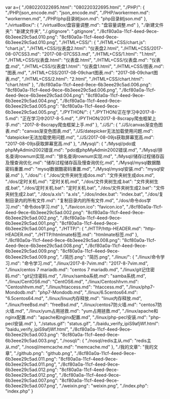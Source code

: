 var a={
  "./080220322695.html": "080220322695.html", 
  "./PHP/": {
    "./PHP/json_encode.md": "json_encode.md", 
    "./PHP/workermen.md": "workermen.md", 
    "./PHP/php目录树json.md": "php目录树json.md"
  }, 
  "./virtualBox/": {
    "./virtualBox/盘容量调整.md": "盘容量调整.md"
  }, 
  "./新建文件夹": "新建文件夹", 
  "./.gitignore": ".gitignore", 
  "./8cf80a0a-11cf-4eed-9ece-6b3eee29c5ad.010.png": "8cf80a0a-11cf-4eed-9ece-6b3eee29c5ad.010.png", 
  "./HTML+CSS/": {
    "./HTML+CSS/chart.js": "chart.js", 
    "./HTML+CSS/仪表盘2.html": "仪表盘2.html", 
    "./HTML+CSS/2017-08-07CSS3.md": "2017-08-07CSS3.md", 
    "./HTML+CSS/1.html": "1.html", 
    "./HTML+CSS/仪表盘.html": "仪表盘.html", 
    "./HTML+CSS/仪表盘.md": "仪表盘.md", 
    "./HTML+CSS/仪表盘1.html": "仪表盘1.html", 
    "./HTML+CSS/图表.md": "图表.md", 
    "./HTML+CSS/2017-08-09chart图表.md": "2017-08-09chart图表.md", 
    "./HTML+CSS/2.html": "2.html", 
    "./HTML+CSS/chart.html": "chart.html"
  }, 
  "./8cf80a0a-11cf-4eed-9ece-6b3eee29c5ad.006.png": "8cf80a0a-11cf-4eed-9ece-6b3eee29c5ad.006.png", 
  "./8cf80a0a-11cf-4eed-9ece-6b3eee29c5ad.004.png": "8cf80a0a-11cf-4eed-9ece-6b3eee29c5ad.004.png", 
  "./8cf80a0a-11cf-4eed-9ece-6b3eee29c5ad.005.png": "8cf80a0a-11cf-4eed-9ece-6b3eee29c5ad.005.png", 
  "./PYTHON/": {
    "./PYTHON/正在学习中2017-8-5.md": "正在学习中2017-8-5.md", 
    "./PYTHON/2017-8-8scrapy爬虫框架上手.md": "2017-8-8scrapy爬虫框架上手.md"
  }, 
  "./JS/": {
    "./JS/canvas渐变色图表.md": "canvas渐变色图表.md", 
    "./JS/datepicker无法加载使用问题.md": "datepicker无法加载使用问题.md", 
    "./JS/2017-08-09js获取屏幕宽高.md": "2017-08-09js获取屏幕宽高.md"
  }, 
  "./Mysql/": {
    "./Mysql/pdo或phpMyAdmin2002错误.md": "pdo或phpMyAdmin2002错误.md", 
    "./Mysql/排名查询rownum实现.md": "排名查询rownum实现.md", 
    "./Mysql/储存过程储存函及慢查询优化.md": "储存过程储存函及慢查询优化.md", 
    "./Mysql/mysql数据酷密码重置.md": "mysql数据酷密码重置.md", 
    "./Mysql/mysql安装.md": "mysql安装.md"
  }, 
  "./dos/": {
    "./dos/文件夹树生成dos.md": "文件夹树生成dos.md", 
    "./dos/定时关机.md": "定时关机.md", 
    "./dos/文件夹树生成.bat": "文件夹树生成.bat", 
    "./dos/定时关机.bat": "定时关机.bat", 
    "./dos/文件夹树生成2.bat": "文件夹树生成2.bat", 
    "./dos/a.xls": "a.xls", 
    "./dos/index.bat": "index.bat", 
    "./dos/复制目录内的所有文件.md": "复制目录内的所有文件.md", 
    "./dos/命令dos学习.md": "命令dos学习.md"
  }, 
  "./favicon.ico": "favicon.ico", 
  "./8cf80a0a-11cf-4eed-9ece-6b3eee29c5ad.002.png": "8cf80a0a-11cf-4eed-9ece-6b3eee29c5ad.002.png", 
  "./8cf80a0a-11cf-4eed-9ece-6b3eee29c5ad.001.png": "8cf80a0a-11cf-4eed-9ece-6b3eee29c5ad.001.png", 
  "./HTTP/": {
    "./HTTP/http-HEADER.md": "http-HEADER.md", 
    "./HTTP/htmlmate标签.md": "htmlmate标签.md"
  }, 
  "./8cf80a0a-11cf-4eed-9ece-6b3eee29c5ad.008.png": "8cf80a0a-11cf-4eed-9ece-6b3eee29c5ad.008.png", 
  "./8cf80a0a-11cf-4eed-9ece-6b3eee29c5ad.009.png": "8cf80a0a-11cf-4eed-9ece-6b3eee29c5ad.009.png", 
  "./简历.png": "简历.png", 
  "./linux/": {
    "./linux/命令学习.md": "命令学习.md", 
    "./linux/2017-8-7vim.md": "2017-8-7vim.md", 
    "./linux/centos 7 mariadb.md": "centos 7 mariadb.md", 
    "./linux/git记住密码.md": "git记住密码.md", 
    "./linux/samba系统.md": "samba系统.md", 
    "./linux/CentOS6.md": "CentOS6.md", 
    "./linux/Centoshhvm.md": "Centoshhvm.md", 
    "./linux/htaccess.md": "htaccess.md", 
    "./linux/php7-Mondodb.md": "php7-Mondodb.md", 
    "./linux/6.5centos64.md": "6.5centos64.md", 
    "./linux/linux内存释放.md": "linux内存释放.md", 
    "./linux/freeBsd.md": "freeBsd.md", 
    "./linux/centos7防火墙.md": "centos7防火墙.md", 
    "./linux/yum占用拯救.md": "yum占用拯救.md", 
    "./linux/apache和nginx配置.md": "apache和nginx配置.md", 
    "./linux/php-pecl安装.md": "php-pecl安装.md"
  }, 
  "./status.gif": "status.gif", 
  "./baidu_verify_ipiS9afjWf.html": "baidu_verify_ipiS9afjWf.html", 
  "./8cf80a0a-11cf-4eed-9ece-6b3eee29c5ad.003.png": "8cf80a0a-11cf-4eed-9ece-6b3eee29c5ad.003.png", 
  "./nosql/": {
    "./nosql/redis主从.md": "redis主从.md", 
    "./nosql/memcache.md": "memcache.md"
  }, 
  "./我的文章": "我的文章", 
  "./github.png": "github.png", 
  "./8cf80a0a-11cf-4eed-9ece-6b3eee29c5ad.011.png": "8cf80a0a-11cf-4eed-9ece-6b3eee29c5ad.011.png", 
  "./8cf80a0a-11cf-4eed-9ece-6b3eee29c5ad.012.png": "8cf80a0a-11cf-4eed-9ece-6b3eee29c5ad.012.png", 
  "./8cf80a0a-11cf-4eed-9ece-6b3eee29c5ad.007.png": "8cf80a0a-11cf-4eed-9ece-6b3eee29c5ad.007.png", 
  "./weixin.png": "weixin.png", 
  "./index.php": "index.php"
}